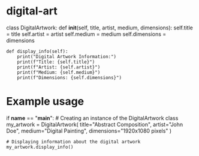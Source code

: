 # digital-art
class DigitalArtwork:
    def __init__(self, title, artist, medium, dimensions):
        self.title = title
        self.artist = artist
        self.medium = medium
        self.dimensions = dimensions

    def display_info(self):
        print("Digital Artwork Information:")
        print(f"Title: {self.title}")
        print(f"Artist: {self.artist}")
        print(f"Medium: {self.medium}")
        print(f"Dimensions: {self.dimensions}")

# Example usage
if __name__ == "__main__":
    # Creating an instance of the DigitalArtwork class
    my_artwork = DigitalArtwork(
        title="Abstract Composition",
        artist="John Doe",
        medium="Digital Painting",
        dimensions="1920x1080 pixels"
    )

    # Displaying information about the digital artwork
    my_artwork.display_info()
